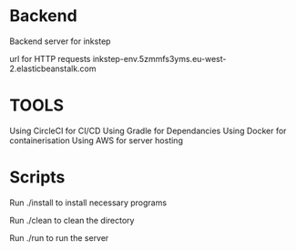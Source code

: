 # Backend
Backend server for inkstep

url for HTTP requests inkstep-env.5zmmfs3yms.eu-west-2.elasticbeanstalk.com

# TOOLS

Using CircleCI for CI/CD
Using Gradle for Dependancies
Using Docker for containerisation
Using AWS for server hosting

# Scripts
Run ./install to install necessary programs

Run ./clean to clean the directory

Run ./run to run the server
